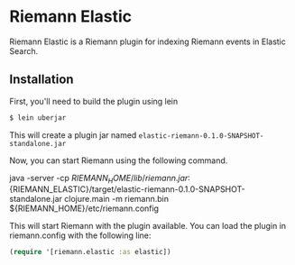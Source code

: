 # Riemann Elastic

Riemann Elastic is a Riemann plugin for indexing Riemann events in Elastic Search.

## Installation

First, you'll need to build the plugin using lein

```clj
$ lein uberjar
```

This will create a plugin jar named `elastic-riemann-0.1.0-SNAPSHOT-standalone.jar`

Now, you can start Riemann using the following command. 

java -server -cp ${RIEMANN_HOME}/lib/riemann.jar:${RIEMANN_ELASTIC}/target/elastic-riemann-0.1.0-SNAPSHOT-standalone.jar clojure.main -m riemann.bin ${RIEMANN_HOME}/etc/riemann.config


This will start Riemann with the plugin available. You can load the plugin in riemann.config with the following line:

```clj
(require '[riemann.elastic :as elastic])
```


